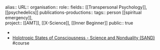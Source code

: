 alias::
URL::
organisation::
role:: 
fields:: [[Transpersonal Psychology]], [[psychedelics]] 
publications-productions:: 
tags:: person [[spiritual emergency]],  
project:: [[AMT]], [[X-Science]], [[Inner Beginner]] 
public:: true

-
- [Holotropic States of Consciousness - Science and Nonduality (SAND)](https://scienceandnonduality.com/event/holotropic-states-of-consciousness-technologies-of-the-sacred/) #course